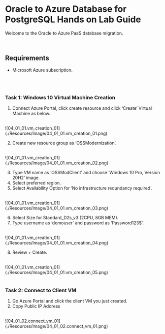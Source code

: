# **Oracle to Azure Database for PostgreSQL Hands on Lab Guide**

Welcome to the Oracle to Azure PaaS database migration.
</br>

</br>

## **Requirements**

- Microsoft Azure subscription.
</br>

</br>

### **Task 1: Windows 10 Virtual Machine Creation**

1. Connect Azure Portal, click create resource and click ‘Create’ Virtual Machine as below.
</br>
![04_01_01.vm_creation_01](./Resources/Image/04_01_01.vm_creation_01.png)
</br>

2. Create new resource group as ‘OSSModernization’.
</br>
![04_01_01.vm_creation_01](./Resources/Image/04_01_01.vm_creation_02.png)
</br>

3. Type VM name as ‘OSSModClient’ and choose ‘Windows 10 Pro, Version 20H2’ image.
4. Select preferred region.
5. Select Availability Option for ‘No infrastructure redundancy required’.
</br>
![04_01_01.vm_creation_01](./Resources/Image/04_01_01.vm_creation_03.png)
</br>

6. Select Size for Standard_D2s_v3 (2CPU, 8GB MEM).
7. Type username as ‘demouser’ and password as ‘Password123$’.
</br>
![04_01_01.vm_creation_01](./Resources/Image/04_01_01.vm_creation_04.png)
</br>

8. Review + Create.
</br>
![04_01_01.vm_creation_01](./Resources/Image/04_01_01.vm_creation_05.png)
</br>

</br>

### **Task 2: Connect to Client VM**

1. Go Azure Portal and click the client VM you just created.
2. Copy Public IP Address
</br>
![04_01_02.connect_vm_01](./Resources/Image/04_01_02.connect_vm_01.png)
</br>
